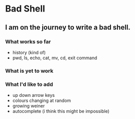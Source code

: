 # Bad Shell
## I am on the journey to write a bad shell. 

### What works so far
* history (kind of)
* pwd, ls, echo, cat, mv, cd, exit command

### What is yet to work

### What I'd like to add
* up down arrow keys
* colours changing at random
* growing weiner
* autocomplete (i think this might be impossible)